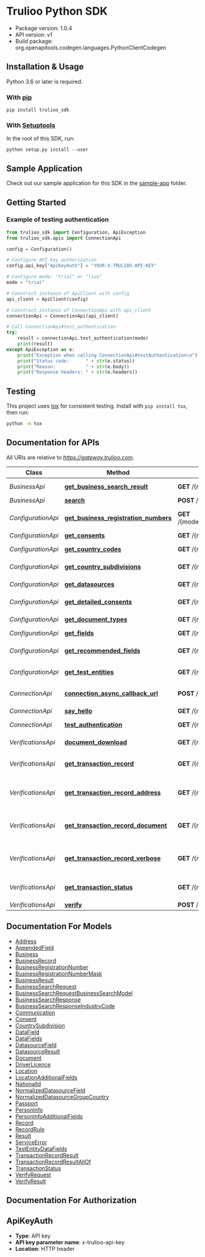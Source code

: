 # Trulioo Python SDK

- Package version: 1.0.4
- API version: v1
- Build package: org.openapitools.codegen.languages.PythonClientCodegen

## Installation & Usage

Python 3.6 or later is required.

### With [pip](https://pip.pypa.io/en/stable/)

```shell
pip install trulioo_sdk
```

### With [Setuptools](http://pypi.python.org/pypi/setuptools)

In the root of this SDK, run:

```shell
python setup.py install --user
```

## Sample Application

Check out our sample application for this SDK in the
[sample-app](https://github.com/Trulioo/sdk-python/tree/1.0.4/sample-app) folder.


## Getting Started

### Example of testing authentication

```python
from trulioo_sdk import Configuration, ApiException
from trulioo_sdk.apis import ConnectionApi

config = Configuration()

# Configure API key authorization
config.api_key["ApiKeyAuth"] = "YOUR-X-TRULIOO-API-KEY"

# Configure mode: "trial" or "live"
mode = "trial"

# Construct instance of ApiClient with config
api_client = ApiClient(config)

# Construct instance of ConnectionApi with api_client
connectionApi = ConnectionApi(api_client)

# Call ConnectionApi#test_authentication
try:
    result = connectionApi.test_authentication(mode)
    print(result)
except ApiException as e:
    print("Exception when calling ConnectionApi#testAuthentication\n")
    print("Status code:      " + str(e.status))
    print("Reason:           " + str(e.body))
    print("Response headers: " + str(e.headers))
```

## Testing

This project uses [tox](https://tox.readthedocs.io/en/latest/) for consistent testing. Install with `pip install tox`,
then run:

```bash
python -m tox
```

## Documentation for APIs

All URIs are relative to *https://gateway.trulioo.com*.

Class | Method | HTTP request | Description
------------ | ------------- | ------------- | -------------
*BusinessApi* | [**get_business_search_result**](docs/BusinessApi.md#get_business_search_result) | **GET** /{mode}/business/v1/search/transactionrecord/{id} | Get Business Search Result
*BusinessApi* | [**search**](docs/BusinessApi.md#search) | **POST** /{mode}/business/v1/search | Search
*ConfigurationApi* | [**get_business_registration_numbers**](docs/ConfigurationApi.md#get_business_registration_numbers) | **GET** /{mode}/configuration/v1/businessregistrationnumbers/{countryCode}/{jurisdictionCode} | Get Business Registration Numbers
*ConfigurationApi* | [**get_consents**](docs/ConfigurationApi.md#get_consents) | **GET** /{mode}/configuration/v1/consents/{configurationName}/{countryCode} | Get Consents
*ConfigurationApi* | [**get_country_codes**](docs/ConfigurationApi.md#get_country_codes) | **GET** /{mode}/configuration/v1/countrycodes/{configurationName} | Get Country Codes
*ConfigurationApi* | [**get_country_subdivisions**](docs/ConfigurationApi.md#get_country_subdivisions) | **GET** /{mode}/configuration/v1/countrysubdivisions/{countryCode} | Get Country Subdivisions
*ConfigurationApi* | [**get_datasources**](docs/ConfigurationApi.md#get_datasources) | **GET** /{mode}/configuration/v1/datasources/{configurationName}/{countryCode} | Get Datasources
*ConfigurationApi* | [**get_detailed_consents**](docs/ConfigurationApi.md#get_detailed_consents) | **GET** /{mode}/configuration/v1/detailedConsents/{configurationName}/{countryCode} | Get Detailed Consents
*ConfigurationApi* | [**get_document_types**](docs/ConfigurationApi.md#get_document_types) | **GET** /{mode}/configuration/v1/documentTypes/{countryCode} | Get Document Types
*ConfigurationApi* | [**get_fields**](docs/ConfigurationApi.md#get_fields) | **GET** /{mode}/configuration/v1/fields/{configurationName}/{countryCode} | Get Fields
*ConfigurationApi* | [**get_recommended_fields**](docs/ConfigurationApi.md#get_recommended_fields) | **GET** /{mode}/configuration/v1/recommendedfields/{configurationName}/{countryCode} | Get Recommended Fields
*ConfigurationApi* | [**get_test_entities**](docs/ConfigurationApi.md#get_test_entities) | **GET** /{mode}/configuration/v1/testentities/{configurationName}/{countryCode} | Get Test Entities
*ConnectionApi* | [**connection_async_callback_url**](docs/ConnectionApi.md#connection_async_callback_url) | **POST** /{mode}/connection/v1/async-callback | Connection Async Callback Url
*ConnectionApi* | [**say_hello**](docs/ConnectionApi.md#say_hello) | **GET** /{mode}/connection/v1/sayhello/{name} | Say Hello
*ConnectionApi* | [**test_authentication**](docs/ConnectionApi.md#test_authentication) | **GET** /{mode}/connection/v1/testauthentication | Test Authentication
*VerificationsApi* | [**document_download**](docs/VerificationsApi.md#document_download) | **GET** /{mode}/verifications/v1/documentdownload/{transactionRecordId}/{fieldName} | Document Download
*VerificationsApi* | [**get_transaction_record**](docs/VerificationsApi.md#get_transaction_record) | **GET** /{mode}/verifications/v1/transactionrecord/{id} | Get Transaction Record
*VerificationsApi* | [**get_transaction_record_address**](docs/VerificationsApi.md#get_transaction_record_address) | **GET** /{mode}/verifications/v1/transactionrecord/{id}/withaddress | Get Transaction Record Address
*VerificationsApi* | [**get_transaction_record_document**](docs/VerificationsApi.md#get_transaction_record_document) | **GET** /{mode}/verifications/v1/transactionrecord/{transactionRecordID}/{documentField} | Get Transaction Record Document
*VerificationsApi* | [**get_transaction_record_verbose**](docs/VerificationsApi.md#get_transaction_record_verbose) | **GET** /{mode}/verifications/v1/transactionrecord/{id}/verbose | Get Transaction Record Verbose
*VerificationsApi* | [**get_transaction_status**](docs/VerificationsApi.md#get_transaction_status) | **GET** /{mode}/verifications/v1/transaction/{id}/status | Get Transaction Status
*VerificationsApi* | [**verify**](docs/VerificationsApi.md#verify) | **POST** /{mode}/verifications/v1/verify | Verify

## Documentation For Models

 - [Address](docs/Address.md)
 - [AppendedField](docs/AppendedField.md)
 - [Business](docs/Business.md)
 - [BusinessRecord](docs/BusinessRecord.md)
 - [BusinessRegistrationNumber](docs/BusinessRegistrationNumber.md)
 - [BusinessRegistrationNumberMask](docs/BusinessRegistrationNumberMask.md)
 - [BusinessResult](docs/BusinessResult.md)
 - [BusinessSearchRequest](docs/BusinessSearchRequest.md)
 - [BusinessSearchRequestBusinessSearchModel](docs/BusinessSearchRequestBusinessSearchModel.md)
 - [BusinessSearchResponse](docs/BusinessSearchResponse.md)
 - [BusinessSearchResponseIndustryCode](docs/BusinessSearchResponseIndustryCode.md)
 - [Communication](docs/Communication.md)
 - [Consent](docs/Consent.md)
 - [CountrySubdivision](docs/CountrySubdivision.md)
 - [DataField](docs/DataField.md)
 - [DataFields](docs/DataFields.md)
 - [DatasourceField](docs/DatasourceField.md)
 - [DatasourceResult](docs/DatasourceResult.md)
 - [Document](docs/Document.md)
 - [DriverLicence](docs/DriverLicence.md)
 - [Location](docs/Location.md)
 - [LocationAdditionalFields](docs/LocationAdditionalFields.md)
 - [NationalId](docs/NationalId.md)
 - [NormalizedDatasourceField](docs/NormalizedDatasourceField.md)
 - [NormalizedDatasourceGroupCountry](docs/NormalizedDatasourceGroupCountry.md)
 - [Passport](docs/Passport.md)
 - [PersonInfo](docs/PersonInfo.md)
 - [PersonInfoAdditionalFields](docs/PersonInfoAdditionalFields.md)
 - [Record](docs/Record.md)
 - [RecordRule](docs/RecordRule.md)
 - [Result](docs/Result.md)
 - [ServiceError](docs/ServiceError.md)
 - [TestEntityDataFields](docs/TestEntityDataFields.md)
 - [TransactionRecordResult](docs/TransactionRecordResult.md)
 - [TransactionRecordResultAllOf](docs/TransactionRecordResultAllOf.md)
 - [TransactionStatus](docs/TransactionStatus.md)
 - [VerifyRequest](docs/VerifyRequest.md)
 - [VerifyResult](docs/VerifyResult.md)

## Documentation For Authorization

## ApiKeyAuth

- **Type**: API key
- **API key parameter name**: x-trulioo-api-key
- **Location**: HTTP header
